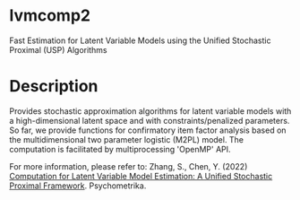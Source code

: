 
# lvmcomp2
Fast Estimation for Latent Variable Models using the Unified Stochastic Proximal (USP) Algorithms

# Description
Provides stochastic approximation algorithms for latent variable models
with a high-dimensional latent space and with constraints/penalized parameters. 
So far, we provide functions for confirmatory item
factor analysis based on the multidimensional two parameter logistic (M2PL) model.
The computation is facilitated by multiprocessing 'OpenMP' API.

For more information, please refer to:
Zhang, S., Chen, Y. (2022) [Computation for Latent Variable Model Estimation: 
A Unified Stochastic Proximal Framework](https://arxiv.org/abs/2008.07214). Psychometrika. 